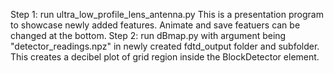 Step 1: run ultra_low_profile_lens_antenna.py
			This is a presentation program to showcase newly added features. Animate and save featuers can be changed at the bottom.
Step 2: run dBmap.py with argument being "detector_readings.npz" in newly created fdtd_output folder and subfolder.
			This creates a decibel plot of grid region inside the BlockDetector element.
